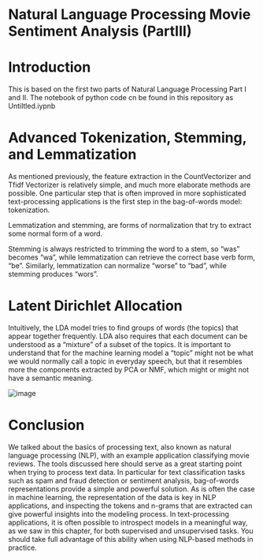 # Natural Language Processing Movie Sentiment Analysis (PartIII)

# Introduction

This is based on the first two parts of Natural Language Processing Part I and II. The notebook of python code cn be found in this repository as Untiltled.iypnb

# Advanced Tokenization, Stemming, and Lemmatization

As mentioned previously, the feature extraction in the CountVectorizer and Tfidf Vectorizer is relatively simple, and much more elaborate methods are possible. One particular step that is often improved in more sophisticated text-processing applications is the first step in the bag-of-words model: tokenization. 

Lemmatization and stemming, are forms of normalization that try to extract some normal form of a word.

Stemming is always restricted to trimming the word to a stem, so “was” becomes “wa”, while lemmatization can retrieve the correct base verb form, “be”. Similarly, lemmatization can normalize “worse” to “bad”, while stemming produces “wors”.


# Latent Dirichlet Allocation

Intuitively, the LDA model tries to find groups of words (the topics) that appear together frequently. LDA also requires that each document can be understood as a “mixture” of a subset of the topics. It is important to understand that for the machine learning model a “topic” might not be what we would normally call a topic in everyday speech, but that it resembles more the components extracted by PCA or NMF, which might or might not have a semantic meaning.

![image](https://user-images.githubusercontent.com/53411455/147393160-7deb5d85-7854-404d-9be7-14607c1f71ef.png)


# Conclusion

We talked about the basics of processing text, also known as natural language processing (NLP), with an example application classifying movie reviews. The tools discussed here should serve as a great starting point when trying to process text data. In particular for text classification tasks such as spam and fraud detection or sentiment analysis, bag-of-words representations provide a simple and powerful solution. As is often the case in machine learning, the representation of the data is key in NLP applications, and inspecting the tokens and n-grams that are extracted can give powerful insights into the modeling process. In text-processing applications, it is often possible to introspect models in a meaningful way, as we saw in this chapter, for both supervised and unsupervised tasks. You should take full advantage of this ability when using NLP-based methods in practice.
